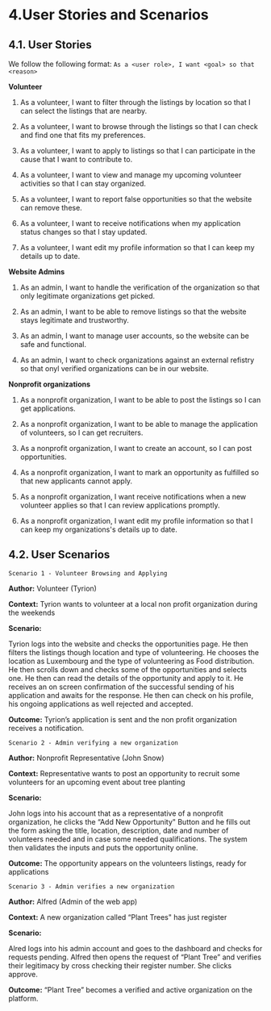 
# 4.User Stories and Scenarios

## 4.1. User Stories 

We follow the following format:  `As a <user role>, I want <goal> so that <reason>`

**Volunteer**

1. As a volunteer, I want to filter through the listings by location so that I can select the listings that are nearby. 

2. As a volunteer, I want to browse through the listings so that I can check and find one that fits my preferences. 

3. As a volunteer, I want to apply to listings so that I can participate in the cause that I want to contribute to. 

4. As a volunteer, I want to view and manage my upcoming volunteer activities so that I can stay organized. 

5. As a volunteer, I want to report false opportunities so that the website can remove these.  

6. As a volunteer, I want to receive notifications when my application status changes so that I stay updated. 

7. As a volunteer, I want edit my profile information so that I can keep my details up to date.


**Website Admins**

1. As an admin, I want to handle the verification of the organization so that only legitimate organizations get picked. 

2. As an admin, I want to be able to remove listings so that the website stays legitimate and trustworthy.

3. As an admin, I want to manage user accounts, so the website can be safe and functional. 

4. As an admin, I want to check organizations against an external refistry so that onyl verified organizations can be in our website. 

**Nonprofit organizations**

1. As a nonprofit organization, I want to be able to post the listings so I can get applications. 

2. As a nonprofit organization, I want to be able to manage the application of volunteers, so I can get recruiters. 

3. As a nonprofit organization, I want to create an account, so I can post opportunities.
 
4. As a nonprofit organization, I want to mark an opportunity as fulfilled so that new applicants cannot apply. 

5. As a nonprofit organization, I want receive notifications when a new volunteer applies so that I can review applications promptly.

6. As a nonprofit organization, I want edit my profile information so that I can keep my organizations's details up to date.

## 4.2. User Scenarios

`Scenario 1 - Volunteer Browsing and Applying `

**Author:** Volunteer (Tyrion)

**Context:** Tyrion wants to volunteer at a local non profit organization during the weekends 

**Scenario:**

Tyrion logs into the website and checks the opportunities page. He then filters the listings though location and type of volunteering. He chooses the location as Luxembourg and the type of volunteering as Food distribution. He then scrolls down and checks some of the opportunities and selects one. He then can read the details of the opportunity and apply to it. He receives an on screen confirmation of the successful sending of his application and awaits for the response. He then can check on his profile, his ongoing applications as well rejected and accepted. 

**Outcome:**
Tyrion’s application is sent and the non profit organization receives a notification.  

`Scenario 2 - Admin verifying a new organization`

**Author:** Nonprofit Representative (John Snow)

**Context:** Representative wants to post an opportunity to recruit some volunteers for an upcoming event about tree planting 

**Scenario:** 

John logs into his account that as a representative of a nonprofit organization, he clicks the “Add New Opportunity" Button and he fills out the form asking the title, location, description, date and number of volunteers needed and in case some needed qualifications. The system then validates the inputs and puts the opportunity online.  

**Outcome:**
The opportunity appears on the volunteers listings, ready for applications

`Scenario 3 - Admin verifies a new organization`

**Author:** Alfred (Admin of the web app)

**Context:** A new organization called “Plant Trees" has just register

**Scenario:**

Alred logs into his admin account and goes to the dashboard and checks for requests pending. Alfred then opens the request of “Plant Tree” and verifies their legitimacy by cross checking their register number. She clicks approve. 

**Outcome:**
“Plant Tree” becomes a verified and active organization on the platform. 
